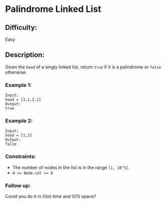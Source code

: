 # Palindrome Linked List

## Difficulty: 
Easy

## Description: 
Given the `head` of a singly linked list, return `true` if it is a palindrome or `false` otherwise.

### Example 1:

```plaintext
Input:
head = [1,2,2,1]
Output:
true
```

### Example 2:

```plaintext
Input:
head = [1,2]
Output:
false
```

### Constraints:
- The number of nodes in the list is in the range `[1, 10^5]`.
- `0 <= Node.val <= 9`

### Follow up: 
Could you do it in O(n) time and O(1) space?